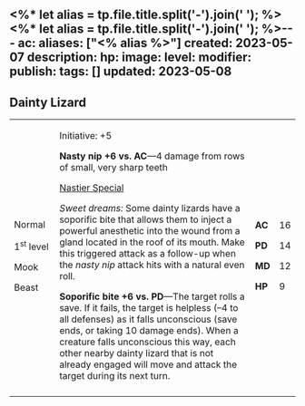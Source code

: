 <%* let alias = tp.file.title.split('-').join(' '); %><%* let alias = tp.file.title.split('-').join(' '); %>---
ac: 
aliases: ["<% alias %>"]
created: 2023-05-07
description: 
hp: 
image: 
level: 
modifier: 
publish: 
tags: []
updated: 2023-05-08
---

## Dainty Lizard

<table>
<colgroup>
<col style="width: 16%" />
<col style="width: 72%" />
<col style="width: 5%" />
<col style="width: 5%" />
</colgroup>
<tbody>
<tr class="odd">
<td><p>Normal</p>
<p>1<sup>st</sup> level</p>
<p>Mook</p>
<p>Beast</p></td>
<td><p>Initiative: +5</p>
<p><strong>Nasty nip +6 vs. AC</strong>—4 damage from rows of small,
very sharp teeth</p>
<p><u>Nastier Special</u></p>
<p><em>Sweet dreams:</em> Some dainty lizards have a soporific bite that
allows them to inject a powerful anesthetic into the wound from a gland
located in the roof of its mouth. Make this triggered attack as a
follow-up when the <em>nasty nip</em> attack hits with a natural even
roll.</p>
<p><strong>Soporific bite +6 vs. PD</strong>—The target rolls a save. If
it fails, the target is helpless (–4 to all defenses) as it falls
unconscious (save ends, or taking 10 damage ends). When a creature falls
unconscious this way, each other nearby dainty lizard that is not
already engaged will move and attack the target during its next
turn.</p></td>
<td><p><strong>AC</strong></p>
<p><strong>PD</strong></p>
<p><strong>MD</strong></p>
<p><strong>HP</strong></p></td>
<td><p>16</p>
<p>14</p>
<p>12</p>
<p>9</p></td>
</tr>
<tr class="even">
<td></td>
<td></td>
<td></td>
<td></td>
</tr>
</tbody>
</table>
